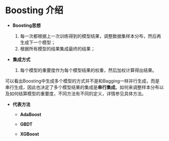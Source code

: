 # Boosting 介绍

+ **Boosting思想**

   1. 每一次都根据上一次训练得到的模型结果，调整数据集样本分布，然后再生成下一个模型；
   2. 根据所有模型的结果集成最终的结果；
  
+ **集成方式**

   1. 每个模型的重要度作为每个模型结果的权重，然后加权计算得出结果。
   
 可以看出Boosting中生成多个模型的方式并不是和Bagging一样并行生成，而是串行生成，因此也决定了多个模型结果的集成是**串行集成**。如何来调整样本分布以及如何结算模型的重要度，不同方法有不同的定义，详情参见具体方法。
+ **代表方法**

   + **AdaBoost**
   
   + **GBDT**
   
   + **XGBoost**


